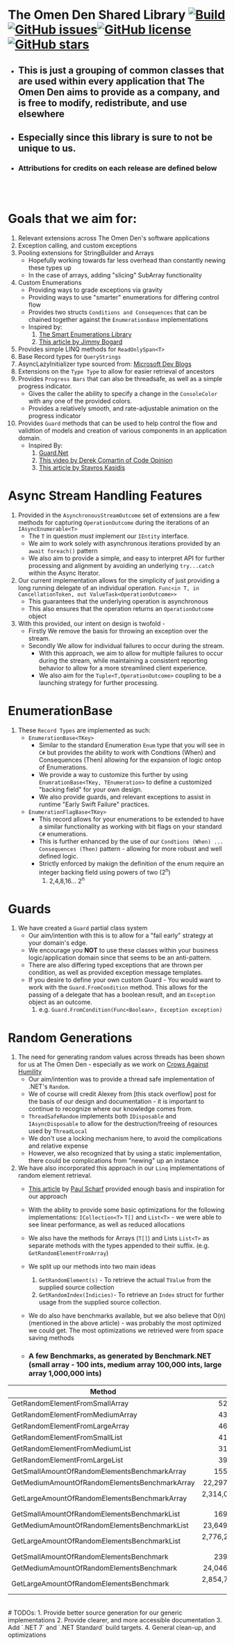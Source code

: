 # The Omen Den Shared Library [![Build](https://github.com/theomenden/TheOmenDen.Shared/actions/workflows/sonarcloud.yml/badge.svg)](https://github.com/theomenden/TheOmenDen.Shared/actions/workflows/sonarcloud.yml)[![GitHub issues](https://img.shields.io/github/issues/theomenden/TheOmenDen.Shared?style=plastic)](https://github.com/theomenden/TheOmenDen.Shared/issues)[![GitHub license](https://img.shields.io/github/license/theomenden/TheOmenDen.Shared?style=plastic)](https://github.com/theomenden/TheOmenDen.Shared/blob/master/LICENSE.txt)[![GitHub stars](https://img.shields.io/github/stars/theomenden/TheOmenDen.Shared?style=plastic)](https://github.com/theomenden/TheOmenDen.Shared/stargazers)

- ##  This is just a grouping of common classes that are used within every application that The Omen Den aims to provide as a company, and is free to modify, redistribute, and use elsewhere
 - ## Especially since this library is sure to not be unique to us.
 - ### Attributions for credits on each release are defined below
<br /><br />
# Goals that we aim for:
1. Relevant extensions across The Omen Den's software applications
2. Exception calling, and custom exceptions
3. Pooling extensions for StringBuilder and Arrays
   - Hopefully working towards far less overhead than constantly newing these types up
   - In the case of arrays, adding "slicing" SubArray functionality
4. Custom Enumerations
   - Providing ways to grade exceptions via gravity
   - Providing ways to use "smarter" enumerations for differing control flow
   - Provides two structs `Conditions and Consequences` that can be chained together against the `EnumerationBase` implementations
   - Inspired by:
     1. [The Smart Enumerations Library](https://github.com/ardalis/SmartEnum)
     2. [This article by Jimmy Bogard](https://lostechies.com/jimmybogard/2008/08/12/enumeration-classes/)
5. Provides simple LINQ methods for `ReadOnlySpan<T>`
6. Base Record types for `QueryStrings`
7. AsyncLazyInitializer type sourced from: [Microsoft Dev Blogs](https://devblogs.microsoft.com/pfxteam/asynclazyt/)
8. Extensions on the `Type Type` to allow for easier retrieval of ancestors
9. Provides `Progress Bars` that can also be threadsafe, as well as a simple progress indicator.
   - Gives the caller the ability to specify a change in the `ConsoleColor` with any one of the provided colors.
   - Provides a relatively smooth, and rate-adjustable animation on the progress indicator
10. Provides `Guard` methods that can be used to help control the flow and validtion of models and creation of various components in an application domain.
    - Inspired By:
      1. [Guard.Net](https://github.com/george-pancescu/Guard)
      2. [This video by Derek Comartin of Code Opinion](https://youtu.be/9cr7grNWn6c)
      3. [This article by Stavros Kasidis](https://stavroskasidis.com/blog/2017/tips-and-tricks-1-guard-clauses/)

# Async Stream Handling Features
1. Provided in the `AsynchronousStreamOutcome` set of extensions are a few methods for capturing `OperationOutcome` during the iterations of an `IAsyncEnumerable<T>`
   - The `T` in question _must_ implement our `IEntity` interface. 
   - We aim to work solely with asynchronous iterations provided by an `await foreach()` pattern
   - We also aim to provide a simple, and easy to interpret API for further processing and alignment by avoiding an underlying `try...catch` within the Async Iterator.  
2. Our current implementation allows for the simplicity of just providing a long running delegate of an individual operation. `Func<in T, in CancellationToken, out ValueTask<OperationOutcome>>`
   - This guarantees that the underlying operation is asynchronous
   - This also ensures that the operation returns an `OperationOutcome` object 
3. With this provided, our intent on design is twofold -
   - Firstly We remove the basis for throwing an exception over the stream.
   - Secondly We allow for individual failures to occur during the stream.
     - With this approach, we aim to allow for multiple failures to occur during the stream, while maintaining a consistent reporting behavior to allow for a more streamlined client experience. 
     - We also aim for the `Tuple<T,OperationOutcome>` coupling to be a launching strategy for further processing.

# EnumerationBase
1. These `Record Types` are implemented as such: 
   - `EnumerationBase<TKey>`
     - Similar to the standard Enumeration `Enum` type that you will see in `C#` but provides the ability to work with Condtions (When) and Consequences (Then) allowing for the expansion of logic ontop of Enumerations.
     - We provide a way to customize this further by using `EnumrationBase<TKey, TEnumeration>` to define a customized "backing field" for your own design.
     - We also provide guards, and relevant exceptions to assist in runtime "Early Swift Failure" practices. 
   - `EnumerationFlagBase<TKey>`
     -  This record allows for your enumerations to be extended to have a similar functionality as working with bit flags on your standard `C#` enumerations.
     -  This is further enhanced by the use of our `Condtions (When) ... Consequences (Then)` pattern - allowing for more robust and well defined logic.
     -  Strictly enforced by makign the definition of the enum require an integer backing field using powers of two (2<sup>n</sup>)
        1. 2,4,8,16... 2<sup>n</sup>

# Guards   
1. We have created a `Guard` partial class system
   - Our aim/intention with this is to allow for a "fail early" strategy at your domain's edge.
   - We encourage you **NOT** to use these classes within your business logic/application domain since that seems to be an anti-pattern.
   - There are also differing typed exceptions that are thrown per condition, as well as provided exception message templates. 
   - If you desire to define your own custom Guard - You would want to work with the `Guard.FromCondition` method. This allows for the passing of a delegate that has a boolean result, and an `Exception` object as an outcome.
     1. e.g. `Guard.FromCondition(Func<Boolean>, Exception exception)` 

# Random Generations
1. The need for generating random values across threads has been shown for us at The Omen Den - especially as we work on [Crows Against Humility](https://crowsagainsthumility.app)
    - Our aim/intention was to provide a thread safe implementation of .NET's `Random`.
    - We of course will credit Alexey from [this stack overflow] post for the basis of our design and documentation - it is important to continue to recognize where our knowledge comes from.
    - `ThreadSafeRandom` implements both `IDisposable` and `IAsyncDisposable` to allow for the destruction/freeing of resources used by `ThreadLocal`
    - We don't use a locking mechanism here, to avoid the complications and relative expense
    - However, we also recognized that by using a static implementation, there could be complications from "newing" up an instance
2. We have also incorporated this approach in our `Linq` implementations of random element retrieval. 
    - [This article](https://www.genericgamedev.com/general/random-elements-subsets-and-shuffling-collections-linq-style/) by [Paul Scharf](http://paulscharf.com/) provided enough basis and inspiration for our approach
    - With the ability to provide some basic optimizations for the following implementations: `ICollection<T>` `T[]` and `List<T>` - we were able to see linear performance, as well as reduced allocations
    - We also have the methods for Arrays (`T[]`) and Lists `List<T>` as separate methods with the types appended to their suffix. (e.g. `GetRandomElementFromArray`)
    - We split up our methods into two main ideas
      1. `GetRandomElement(s)` - To retrieve the actual `TValue` from the supplied source collection
      2. `GetRandomIndex(Indicies)`- To retrieve an `Index` struct for further usage from the supplied source collection.
    - We do also have benchmarks available, but we also believe that O(n) (mentioned in the above article) - was probably the most optimized we could get. The most optimizations we retrieved were from space saving methods

   - ### A few Benchmarks, as generated by Benchmark.NET (small array - 100 ints, medium array 100,000 ints, large array 1,000,000 ints)
 
| Method 							| Mean 		| Error 	    | StdDev 	  | Gen0   | Allocated |
|---------------------------------------------- |----------------:|--------------:|--------------:|-------:|----------:|
| GetRandomElementFromSmallArray 		      |        52.35 ns |      0.374 ns |      0.415 ns |      - |         - |
| GetRandomElementFromMediumArray		      |        43.78 ns |      0.625 ns |      0.585 ns |      - |         - |
| GetRandomElementFromLargeArray 		      |        46.94 ns |      0.658 ns |      0.856 ns |      - |         - |
| GetRandomElementFromSmallList  		      |        41.56 ns |      0.595 ns |      0.557 ns |      - |         - |
| GetRandomElementFromMediumList 		      |        31.98 ns |      0.631 ns |      0.559 ns |      - |         - |
| GetRandomElementFromLargeList  		      |        39.39 ns |      0.818 ns |      1.433 ns |      - |         - |
| GetSmallAmountOfRandomElementsBenchmarkArray  |       155.03 ns |      1.863 ns |      1.651 ns | 0.0076 |      48 B |
| GetMediumAmountOfRandomElementsBenchmarkArray |    22,297.34 ns |    246.435 ns |    192.401 ns |      - |      48 B |
| GetLargeAmountOfRandomElementsBenchmarkArray  | 2,314,022.18 ns | 23,111.151 ns | 20,487.433 ns |      - |      50 B |
|   GetSmallAmountOfRandomElementsBenchmarkList |       169.68 ns |      1.296 ns |      1.212 ns | 0.0076 |      48 B |
|  GetMediumAmountOfRandomElementsBenchmarkList |    23,649.32 ns |    407.402 ns |    361.151 ns |      - |      48 B |
|   GetLargeAmountOfRandomElementsBenchmarkList | 2,776,298.51 ns | 53,700.678 ns | 52,741.246 ns |      - |      50 B |
|       GetSmallAmountOfRandomElementsBenchmark |       239.36 ns |      3.045 ns |      2.700 ns | 0.0153 |      96 B |
|      GetMediumAmountOfRandomElementsBenchmark |    24,046.92 ns |    197.307 ns |    174.908 ns |      - |      96 B |
|       GetLargeAmountOfRandomElementsBenchmark | 2,854,750.20 ns | 27,621.984 ns | 24,486.170 ns |      - |      98 B |

<br/>
# TODOs:
1. Provide better source generation for our generic implementations
2. Provide clearer, and more accessible documentation
3. Add `.NET 7` and `.NET Standard` build targets.
4. General clean-up, and optimizations


